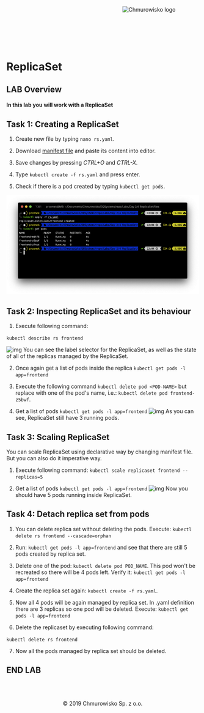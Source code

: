 <img src="../../../img/logo.png" alt="Chmurowisko logo" width="200" align="right">
<br><br>
<br><br>
<br><br>

# ReplicaSet

## LAB Overview

#### In this lab you will work with a ReplicaSet


## Task 1: Creating a ReplicaSet 


1. Create new file by typing ```nano rs.yaml```.

2. Download [manifest file](./files/rs.yaml) and paste its content into editor.

3. Save changes by pressing *CTRL+O* and *CTRL-X*.

4. Type ```kubectl create -f rs.yaml``` and press enter.

5. Check if there is a pod created by typing ``kubectl get pods``.

![img](./img/replicaset1.png)


## Task 2: Inspecting ReplicaSet and its behaviour

1. Execute following command:

```kubectl describe rs frontend```

![img](./img/replicaset2.png)
You can see the label selector for the ReplicaSet, as well as the state of all of the replicas managed by the ReplicaSet.

2. Once again get a list of pods inside the replica ```kubectl get pods -l app=frontend```

3. Execute the following command ```kubectl delete pod <POD-NAME>``` but replace *<POD-NAME>* with one of the pod's name, i.e.: ```kubectl delete pod frontend-z5bwf```.

4. Get a list of pods ```kubectl get pods -l app=frontend```
![img](./img/replicaset3.png)
As you can see, ReplicaSet still have 3 running pods.

## Task 3: Scaling ReplicaSet

You can scale ReplicaSet using declarative way by changing manifest file. But you can also do it imperative way.

1. Execute following command:
``
kubectl scale replicaset frontend --replicas=5
``

2. Get a list of pods ```kubectl get pods -l app=frontend```
![img](./img/replicaset4.png)
Now you should have 5 pods running inside ReplicaSet.

## Task 4: Detach replica set from pods

1. You can delete replica set without deleting the pods. Execute: ```kubectl delete rs frontend --cascade=orphan```

2. Run: ```kubectl get pods -l app=frontend``` and see that there are still 5 pods created by replica set.

3. Delete one of the pod: ```kubectl delete pod POD_NAME```. This pod won't be recreated so there will be 4 pods left. Verify it: ```kubectl get pods -l app=frontend```

4. Create the replica set again: ```kubectl create -f rs.yaml```. 

5. Now all 4 pods will be again managed by replica set. In .yaml definition there are 3 replicas so one pod will be deleted. Execute: ```kubectl get pods -l app=frontend```

6. Delete the replicaset by executing following command:

```kubectl delete rs frontend```

7. Now all the pods managed by replica set should be deleted.


## END LAB

<br><br>

<center><p>&copy; 2019 Chmurowisko Sp. z o.o.<p></center>
